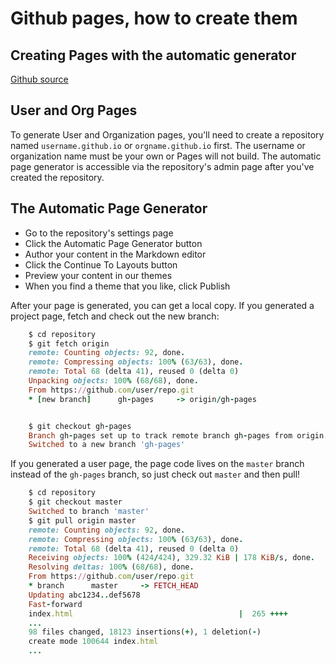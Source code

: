 Github pages, how to create them
===============================================

Creating Pages with the automatic generator
--------------------------------------------------------------

[Github source](https://help.github.com/articles/creating-pages-with-the-automatic-generator)

User and Org Pages
------------------------

To generate User and Organization pages, you'll need to create a repository named `username.github.io` or `orgname.github.io` first. The username or organization name must be your own or Pages will not build. The automatic page generator is accessible via the repository's admin page after you've created the repository.

The Automatic Page Generator
------------------------------------------

* Go to the repository's settings page
* Click the Automatic Page Generator button
* Author your content in the Markdown editor
* Click the Continue To Layouts button
* Preview your content in our themes
* When you find a theme that you like, click Publish

After your page is generated, you can get a local copy. If you generated a project page, fetch and check out the new branch:

```ruby
    $ cd repository
    $ git fetch origin
    remote: Counting objects: 92, done.
    remote: Compressing objects: 100% (63/63), done.
    remote: Total 68 (delta 41), reused 0 (delta 0)
    Unpacking objects: 100% (68/68), done.
    From https://github.com/user/repo.git
    * [new branch]      gh-pages     -> origin/gh-pages


    $ git checkout gh-pages
    Branch gh-pages set up to track remote branch gh-pages from origin.
    Switched to a new branch 'gh-pages'
```

If you generated a user page, the page code lives on the `master` branch instead of the `gh-pages` branch, so just check out `master` and then pull!

```ruby
    $ cd repository
    $ git checkout master
    Switched to branch 'master'
    $ git pull origin master
    remote: Counting objects: 92, done.
    remote: Compressing objects: 100% (63/63), done.
    remote: Total 68 (delta 41), reused 0 (delta 0)
    Receiving objects: 100% (424/424), 329.32 KiB | 178 KiB/s, done.
    Resolving deltas: 100% (68/68), done.
    From https://github.com/user/repo.git
    * branch      master     -> FETCH_HEAD
    Updating abc1234..def5678
    Fast-forward
    index.html                                     |  265 ++++
    ...
    98 files changed, 18123 insertions(+), 1 deletion(-)
    create mode 100644 index.html
    ...
```